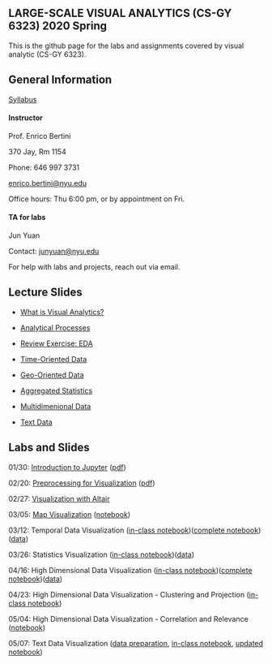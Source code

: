 ## LARGE-SCALE VISUAL ANALYTICS (CS-GY 6323) 2020 Spring

This is the github page for the labs and assignments covered by visual analytic (CS-GY 6323). 

## General Information

[Syllabus](https://docs.google.com/document/d/1iW3myLJUXqfOTKBdMSiO8fIGCb1TxJq1yEj0DgTE44Y/edit?usp=sharing)


#### Instructor

Prof. Enrico Bertini

370 Jay, Rm 1154

Phone: 646 997 3731

enrico.bertini@nyu.edu

Office hours: Thu 6:00 pm, or by appointment on Fri.

#### TA for labs

Jun Yuan

Contact: junyuan@nyu.edu

For help with labs and projects, reach out via email.

## Lecture Slides
- [What is Visual Analytics?](https://docs.google.com/presentation/d/1cOCapZ-CSJaRaKtbji6u5u1yWyfNXIv-kJd0Qhajcbw/edit?usp=sharing)

- [Analytical Processes](https://docs.google.com/presentation/d/1qnQQZAtTa6G5govAL9itfhJfhscc0_VfQonOGObhqkQ/edit?usp=sharing)

- [Review Exercise: EDA](https://drive.google.com/open?id=1wQDb4y1Upjye_4-y8kV4sf7fDvul-LWoZIFRFWI6qUQ)

- [Time-Oriented Data](https://drive.google.com/open?id=1OdhG2XjCVxWuWTfDp82y0nrXCcjjbDrpOxYql_Agq1k)

- [Geo-Oriented Data](https://drive.google.com/open?id=1UPCCCgvQ-DDj4vwUxEuoloJdca57iDBeN2NJp9lUaTI)

- [Aggregated Statistics](https://drive.google.com/open?id=1dhIX_P9LxEGqrPNOUWo71Qrg0rgp8A_5HSdPb2itZb0)

- [Multidimenional Data](https://drive.google.com/open?id=1fuTFe_jdppkLFfLB1FFxsDxCzP0rPf9qxTFXTeiqo24)

- [Text Data](https://docs.google.com/presentation/d/18ezEmG2spzuB94eZ5nqoq4iCv0byLwULrkYv7fLLfGs/edit?usp=sharing)


## Labs and Slides

01/30: [Introduction to Jupyter](https://docs.google.com/presentation/d/1UgrUyqodXVgMDz6NpCQ4RD0ceeC41kLsV_pIN1qlTuk/edit?usp=sharing) ([pdf](https://github.com/nyuvis/visual_analytics_course/blob/master/labs/lab1_Jupyter/Intro2Jupyter.pdf))

02/20: [Preprocessing for Visualization](https://docs.google.com/presentation/d/1Bzn1Y_seyh4VvMRSfxQAuskR-TSKB0tINR4u_9d6xho/edit?usp=sharing) ([pdf](https://github.com/nyuvis/visual_analytics_course/blob/master/labs/lab2_Preprocessing/Preprocessing4Vis.pdf))

02/27: [Visualization with Altair](https://docs.google.com/presentation/d/1L0d4HAdFDIPSbcU7mUlmuxASq-HcVWeTxN426rNR8Bo/edit?usp=sharing)

03/05: [Map Visualization](https://docs.google.com/presentation/d/1ky29RvALISD6L-ajeTJB-qKxtNzSWZSMllRV3uW0l8c/edit?usp=sharing) \([notebook](https://github.com/nyuvis/visual_analytics_course/blob/master/labs/lab4_map/maps.ipynb))

03/12: Temporal Data Visualization ([in-class notebook](https://github.com/nyuvis/visual_analytics_course/blob/master/labs/lab5_temporal/TemporalDataVis-InClass.ipynb))([complete notebook](https://github.com/nyuvis/visual_analytics_course/blob/master/labs/lab5_temporal/TemporalDataVis-Complete.ipynb))([data](https://drive.google.com/open?id=1KPkLg2XaXdvDbZTteGAdB7_88bG0mid1))

03/26: Statistics Visualization ([in-class notebook](https://github.com/nyuvis/visual_analytics_course/blob/master/labs/lab6_statistics/statistics_vis_inclass.ipynb))([data](https://data.cityofnewyork.us/Health/DOHMH-New-York-City-Restaurant-Inspection-Results/43nn-pn8j))

04/16: High Dimensional Data Visualization ([in-class notebook](https://github.com/nyuvis/visual_analytics_course/blob/master/labs/lab7_high_dimension/hd_vis_inClass.ipynb))([complete notebook](https://github.com/nyuvis/visual_analytics_course/blob/master/labs/lab7_high_dimension/hd_vis_complete_part1.ipynb))([data](https://archive.ics.uci.edu/ml/datasets/Communities+and+Crime))

04/23: High Dimensional Data Visualization - Clustering and Projection ([in-class notebook](https://github.com/nyuvis/visual_analytics_course/blob/master/labs/lab8_hd_part2/hd_vis_inClass_part2.ipynb))

05/04: High Dimensional Data Visualization - Correlation and Relevance ([notebook](https://github.com/nyuvis/visual_analytics_course/blob/master/labs/lab9_hd_part3/hd_correlation_relevance.ipynb))

05/07: Text Data Visualization ([data preparation](https://github.com/nyuvis/visual_analytics_course/blob/master/labs/lab10_text/VoxDataPrepare.ipynb), [in-class notebook](https://github.com/nyuvis/visual_analytics_course/blob/master/labs/lab10_text/text_vis_inClass.ipynb), [updated notebook](https://github.com/nyuvis/visual_analytics_course/blob/master/labs/lab10_text/text_vis_updated.ipynb))

